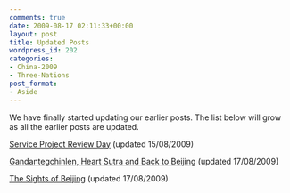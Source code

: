 ```yaml
---
comments: true
date: 2009-08-17 02:11:33+00:00
layout: post
title: Updated Posts
wordpress_id: 202
categories:
- China-2009
- Three-Nations
post_format:
- Aside
---
```


We have finally started updating our earlier posts. The list below will grow as all the earlier posts are updated.

[Service Project Review Day](/blogs/2009/07/29/service-project-review-day/) (updated 15/08/2009)

[Gandantegchinlen, Heart Sutra and Back to Beijing](/blogs/2009/07/30/gandantegchinlen-heart-sutra-and-back-to-beijing/) (updated 17/08/2009)

[The Sights of Beijing](/blogs/2009/07/31/the-sites-of-beijing/) (updated 17/08/2009)
